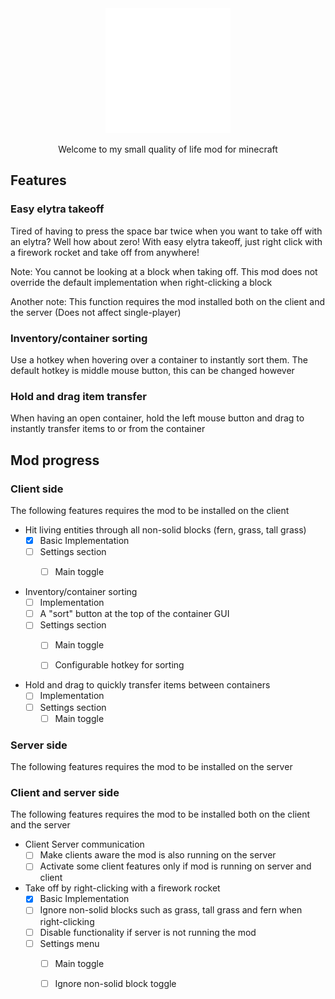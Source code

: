 <div align="center">

<img src="assets/icon.png" width="200px" alt="NUB's QOL" />

Welcome to my small quality of life mod for minecraft

</div>

## Features

### Easy elytra takeoff

Tired of having to press the space bar twice when you want to take off with an elytra?
Well how about zero! With easy elytra takeoff, just right click with a firework rocket and take off from anywhere!

Note: You cannot be looking at a block when taking off. This mod does not override the default implementation when
right-clicking a block

Another note: This function requires the mod installed both on the client and the server (Does not affect single-player)

### Inventory/container sorting

Use a hotkey when hovering over a container to instantly sort them. The default hotkey is middle mouse button, this can
be changed however

### Hold and drag item transfer

When having an open container, hold the left mouse button and drag to instantly transfer items to or from the container

## Mod progress

### Client side

The following features requires the mod to be installed on the client

* Hit living entities through all non-solid blocks (fern, grass, tall grass)
    * [x] Basic Implementation
    * [ ] Settings section
        * [ ] Main toggle


* Inventory/container sorting
    * [ ] Implementation
    * [ ] A "sort" button at the top of the container GUI
    * [ ] Settings section
        * [ ] Main toggle
        * [ ] Configurable hotkey for sorting


* Hold and drag to quickly transfer items between containers
    * [ ] Implementation
    * [ ] Settings section
        * [ ] Main toggle

### Server side

The following features requires the mod to be installed on the server

### Client and server side

The following features requires the mod to be installed both on the client and the server

* Client Server communication
    * [ ] Make clients aware the mod is also running on the server
    * [ ] Activate some client features only if mod is running on server and client

* Take off by right-clicking with a firework rocket
    * [x] Basic Implementation
    * [ ] Ignore non-solid blocks such as grass, tall grass and fern when right-clicking
    * [ ] Disable functionality if server is not running the mod
    * [ ] Settings menu
        * [ ] Main toggle
        * [ ] Ignore non-solid block toggle


